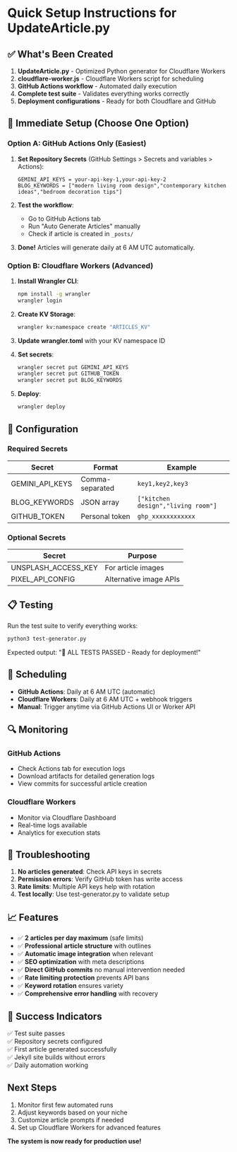 # Quick Setup Instructions for UpdateArticle.py

## ✅ What's Been Created

1. **UpdateArticle.py** - Optimized Python generator for Cloudflare Workers
2. **cloudflare-worker.js** - Cloudflare Workers script for scheduling
3. **GitHub Actions workflow** - Automated daily execution
4. **Complete test suite** - Validates everything works correctly
5. **Deployment configurations** - Ready for both Cloudflare and GitHub

## 🚀 Immediate Setup (Choose One Option)

### Option A: GitHub Actions Only (Easiest)

1. **Set Repository Secrets** (GitHub Settings > Secrets and variables > Actions):
   ```
   GEMINI_API_KEYS = your-api-key-1,your-api-key-2
   BLOG_KEYWORDS = ["modern living room design","contemporary kitchen ideas","bedroom decoration tips"]
   ```

2. **Test the workflow**:
   - Go to GitHub Actions tab
   - Run "Auto Generate Articles" manually
   - Check if article is created in `_posts/`

3. **Done!** Articles will generate daily at 6 AM UTC automatically.

### Option B: Cloudflare Workers (Advanced)

1. **Install Wrangler CLI**:
   ```bash
   npm install -g wrangler
   wrangler login
   ```

2. **Create KV Storage**:
   ```bash
   wrangler kv:namespace create "ARTICLES_KV"
   ```

3. **Update wrangler.toml** with your KV namespace ID

4. **Set secrets**:
   ```bash
   wrangler secret put GEMINI_API_KEYS
   wrangler secret put GITHUB_TOKEN
   wrangler secret put BLOG_KEYWORDS
   ```

5. **Deploy**:
   ```bash
   wrangler deploy
   ```

## 🔧 Configuration

### Required Secrets

| Secret | Format | Example |
|--------|--------|---------|
| GEMINI_API_KEYS | Comma-separated | `key1,key2,key3` |
| BLOG_KEYWORDS | JSON array | `["kitchen design","living room"]` |
| GITHUB_TOKEN | Personal token | `ghp_xxxxxxxxxxxx` |

### Optional Secrets

| Secret | Purpose |
|--------|---------|
| UNSPLASH_ACCESS_KEY | For article images |
| PIXEL_API_CONFIG | Alternative image APIs |

## 📋 Testing

Run the test suite to verify everything works:
```bash
python3 test-generator.py
```

Expected output: "🎯 ALL TESTS PASSED - Ready for deployment!"

## 📅 Scheduling

- **GitHub Actions**: Daily at 6 AM UTC (automatic)
- **Cloudflare Workers**: Daily at 6 AM UTC + webhook triggers
- **Manual**: Trigger anytime via GitHub Actions UI or Worker API

## 🔍 Monitoring

### GitHub Actions
- Check Actions tab for execution logs
- Download artifacts for detailed generation logs
- View commits for successful article creation

### Cloudflare Workers
- Monitor via Cloudflare Dashboard
- Real-time logs available
- Analytics for execution stats

## 🚨 Troubleshooting

1. **No articles generated**: Check API keys in secrets
2. **Permission errors**: Verify GitHub token has write access
3. **Rate limits**: Multiple API keys help with rotation
4. **Test locally**: Use test-generator.py to validate setup

## 📈 Features

- ✅ **2 articles per day maximum** (safe limits)
- ✅ **Professional article structure** with outlines
- ✅ **Automatic image integration** when relevant
- ✅ **SEO optimization** with meta descriptions
- ✅ **Direct GitHub commits** no manual intervention needed
- ✅ **Rate limiting protection** prevents API bans
- ✅ **Keyword rotation** ensures variety
- ✅ **Comprehensive error handling** with recovery

## 🎯 Success Indicators

✅ Test suite passes  
✅ Repository secrets configured  
✅ First article generated successfully  
✅ Jekyll site builds without errors  
✅ Daily automation working  

## Next Steps

1. Monitor first few automated runs
2. Adjust keywords based on your niche
3. Customize article prompts if needed
4. Set up Cloudflare Workers for advanced features

**The system is now ready for production use!**